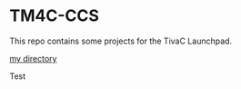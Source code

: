 # TM4C-CCS
This repo contains some projects for the TivaC Launchpad.

[my directory](https://github.com/gcastroid/TM4C-CCS/tree/main/blink) 

Test

